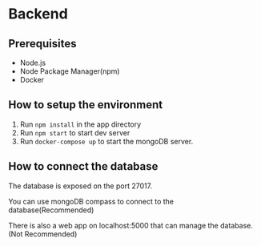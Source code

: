 # Backend

## Prerequisites

- Node.js
- Node Package Manager(npm)
- Docker

## How to setup the environment

1. Run `npm install` in the app directory
2. Run `npm start` to start dev server
3. Run `docker-compose up` to start the mongoDB server.

## How to connect the database

The database is exposed on the port 27017.

You can use mongoDB compass to connect to the database(Recommended)

There is also a web app on localhost:5000 that can manage the database.(Not Recommended)
